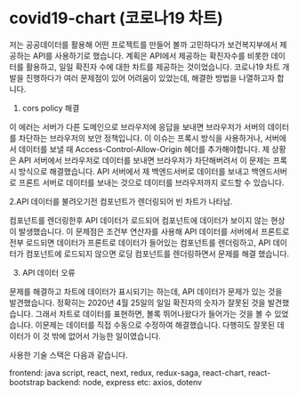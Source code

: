 # covid19-chart (코로나19 차트)
저는 공공데이터를 활용해 어떤 프로젝트를 만들어 볼까 고민하다가 보건복지부에서 제공하는 API를 사용하기로 했습니다. 
계획은 API에서 제공하는 확진자수를 비롯한 데이터를 활용하고, 일일 확진자 수에 대한 차트를 제공하는 것이었습니다. 
코로나19 차트 개발을 진행하다가 여러 문제점이 있어 어려움이 있었는데, 해결한 방법을 나열하고자 합니다. 

1. cors policy 해결 

 이 에러는 서버가 다른 도메인으로 브라우저에 응답을 보내면 브라우저가 서버의 데이터를 차단하는 브라우저의 보안 정책입니다. 이 이슈는 프록시 방식을 사용하거나, 서버에서 데이터를 보낼 때 Access-Control-Allow-Origin 헤더를 추가해야합니다. 
제 상황은 API 서버에서 브라우저로 데이터를 보내면 브라우저가 차단해버려서 이 문제는 프록시 방식으로 해결했습니다.  API 서버에서 제 백엔드서버로 데이터를 보내고 백엔드서버로 프론트 서버로 데이터를 보내는 것으로 데이터를 브라우저까지 로드할 수 있습니다.

2.API 데이터를 불려오기전 컴포넌트가 렌더링되어 빈 차트가 나타남. 

  컴포넌트를 렌더링한후 API 데이터가 로드되어 컴포넌트에 데이터가 보이지 않는 현상이 발생했습니다. 이 문제점은 조건부 연산자를 사용해 API 데이터를 서버에서 프론트로 전부 로드되면 데이터가 프론트로 데이터가 들어있는 컴포넌트를 렌더링하고, API 데이터가 컴포넌트에 로드되지 않으면 로딩 컴포넌트를 렌더링하면서 문제를 해결 했습니다.
  
 3. API 데이터 오류
  
 문제를 해결하고 차트에 데이터가 표시되기는 하는데, API 데이터가 문제가 있는 것을 발견했습니다. 정확히는 2020년 4월 25일의 일일 확진자의 숫자가 잘못된 것을 발견했습니다. 그래서 차트로 데이터를 표현하면, 볼록 뛰어나왔다가 들어가는 것을 볼 수 있었습니다. 
이문제는 데이터를 직접 수동으로 수정하여 해결했습니다. 다행히도 잘못된 데이터가 이 것 밖에 없어서 가능한 일이였습니다. 

사용한 기술 스택은 다음과 같습니다.

frontend: java script, react, next, redux, redux-saga, react-chart, react-bootstrap 
backend: node, express 
etc: axios, dotenv 
